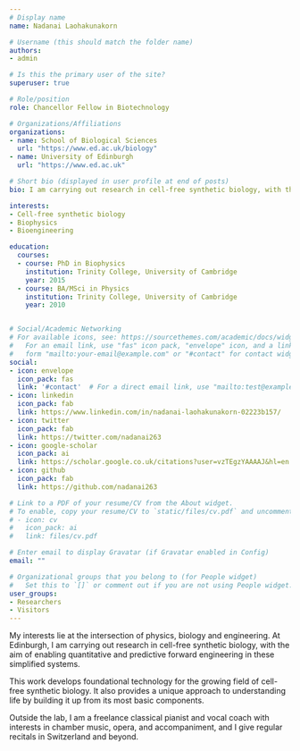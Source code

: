 ```yaml
---
# Display name
name: Nadanai Laohakunakorn

# Username (this should match the folder name)
authors:
- admin

# Is this the primary user of the site?
superuser: true

# Role/position
role: Chancellor Fellow in Biotechnology

# Organizations/Affiliations
organizations:
- name: School of Biological Sciences
  url: "https://www.ed.ac.uk/biology"
- name: University of Edinburgh
  url: "https://www.ed.ac.uk"

# Short bio (displayed in user profile at end of posts)
bio: I am carrying out research in cell-free synthetic biology, with the aim of enabling quantitative and predictive forward engineering in these simplified systems.

interests:
- Cell-free synthetic biology
- Biophysics
- Bioengineering

education:
  courses:
  - course: PhD in Biophysics
    institution: Trinity College, University of Cambridge
    year: 2015
  - course: BA/MSci in Physics
    institution: Trinity College, University of Cambridge
    year: 2010


# Social/Academic Networking
# For available icons, see: https://sourcethemes.com/academic/docs/widgets/#icons
#   For an email link, use "fas" icon pack, "envelope" icon, and a link in the
#   form "mailto:your-email@example.com" or "#contact" for contact widget.
social:
- icon: envelope
  icon_pack: fas
  link: '#contact'  # For a direct email link, use "mailto:test@example.org".
- icon: linkedin
  icon_pack: fab
  link: https://www.linkedin.com/in/nadanai-laohakunakorn-02223b157/
- icon: twitter
  icon_pack: fab
  link: https://twitter.com/nadanai263
- icon: google-scholar
  icon_pack: ai
  link: https://scholar.google.co.uk/citations?user=vzTEgzYAAAAJ&hl=en
- icon: github
  icon_pack: fab
  link: https://github.com/nadanai263

# Link to a PDF of your resume/CV from the About widget.
# To enable, copy your resume/CV to `static/files/cv.pdf` and uncomment the lines below.  
# - icon: cv
#   icon_pack: ai
#   link: files/cv.pdf

# Enter email to display Gravatar (if Gravatar enabled in Config)
email: ""

# Organizational groups that you belong to (for People widget)
#   Set this to `[]` or comment out if you are not using People widget.  
user_groups:
- Researchers
- Visitors
---
```


My interests lie at the intersection of physics, biology and engineering. At Edinburgh, I am carrying out research in cell-free synthetic biology, with the aim of enabling quantitative and predictive forward engineering in these simplified systems.

This work develops foundational technology for the growing field of cell-free synthetic biology. It also provides a unique approach to understanding life by building it up from its most basic components.

Outside the lab, I am a freelance classical pianist and vocal coach with interests in chamber music, opera, and accompaniment, and I give regular recitals in Switzerland and beyond.
